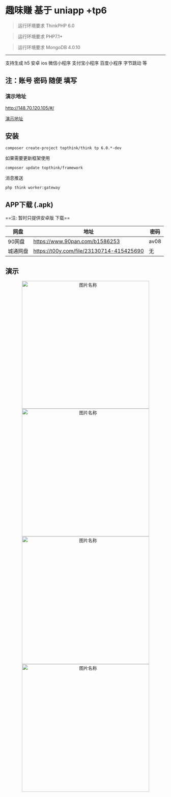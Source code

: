 趣味赚 基于 uniapp +tp6
===============
> 运行环境要求 ThinkPHP 6.0

> 运行环境要求 PHP7.1+

> 运行环境要求 MongoDB 4.0.10


---

支持生成 h5 安卓 ios 微信小程序 支付宝小程序 百度小程序 字节跳动 等


## 注：账号 密码 随便 填写

### 演示地址
http://148.70.120.105/#/

[演示地址](http://148.70.120.105/#/) 


## 安装

~~~
composer create-project topthink/think tp 6.0.*-dev
~~~

如果需要更新框架使用
~~~
composer update topthink/framework
~~~

消息推送
~~~
php think worker:gateway
~~~

## APP下载  (.apk)
==注: 暂时只提供安卓版 下载==

网盘 | 地址 | 密码 
---|---|---
90网盘 | https://www.90pan.com/b1586253 | av08
城通网盘 | https://t00y.com/file/23130714-415425690 | 无




## 演示
<div  align="center">    
  <img src="./demo/1.gif" width = "400" alt="图片名称" align=center />
</div>

<div  align="center">    
  <img src="./demo/1.png" width = "400" alt="图片名称" align=center />
</div>

<div  align="center">    
  <img src="./demo/2.png" width = "400" alt="图片名称" align=center />
</div>

<div  align="center">    
  <img src="./demo/3.png" width = "400" alt="图片名称" align=center />
</div>
